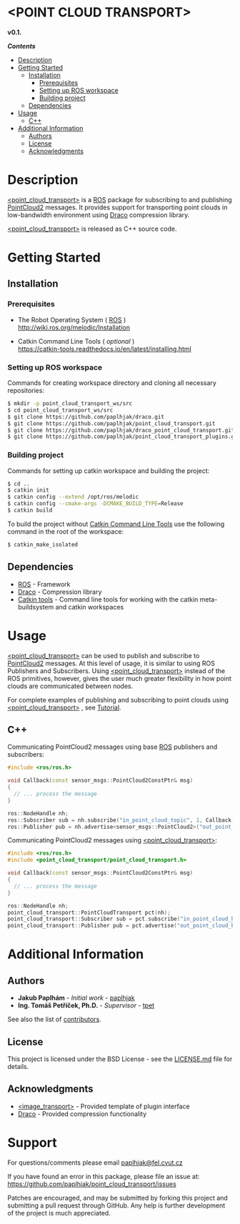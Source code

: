 # \<POINT CLOUD TRANSPORT>
 **v0.1.**

_**Contents**_

  * [Description](#description)
  * [Getting Started](#getting-started)
    * [Installation](#installation)
      * [Prerequisites](#prerequisites)
      * [Setting up ROS workspace](#setting-up-ros-workspace)
      * [Building project](#building-project)
    * [Dependencies](#dependencies)
  * [Usage](#usage)
    * [C++](#c)
  * [Additional Information](#additional-information)
    * [Authors](#authors)
    * [License](#license)
    * [Acknowledgments](#acknowledgments)
  
    


Description
===========

[<point_cloud_transport>](https://github.com/paplhjak/point_cloud_transport) is a [ROS](https://www.ros.org/) package for subscribing to and publishing [PointCloud2](http://docs.ros.org/melodic/api/sensor_msgs/html/msg/PointCloud2.html) messages. It provides support for transporting point clouds in low-bandwidth environment using [Draco](https://github.com/google/draco) compression library.

[<point_cloud_transport>](https://github.com/paplhjak/point_cloud_transport) is released as C++ source code.

Getting Started
===========

## Installation

### Prerequisites
- The Robot Operating System ( [ROS](https://www.ros.org/) ) \
http://wiki.ros.org/melodic/Installation

- Catkin Command Line Tools ( *optional* ) \
https://catkin-tools.readthedocs.io/en/latest/installing.html



### Setting up ROS workspace
Commands for creating workspace directory and cloning all necessary repositories:
~~~~~ bash
$ mkdir -p point_cloud_transport_ws/src
$ cd point_cloud_transport_ws/src
$ git clone https://github.com/paplhjak/draco.git
$ git clone https://github.com/paplhjak/point_cloud_transport.git
$ git clone https://github.com/paplhjak/draco_point_cloud_transport.git
$ git clone https://github.com/paplhjak/point_cloud_transport_plugins.git
~~~~~
### Building project
Commands for setting up catkin workspace and building the project:
~~~~~ bash
$ cd ..
$ catkin init
$ catkin config --extend /opt/ros/melodic
$ catkin config --cmake-args -DCMAKE_BUILD_TYPE=Release
$ catkin build
~~~~~
To build the project without [Catkin Command Line Tools](https://catkin-tools.readthedocs.io/en/latest/installing.html) use the following command in the root of the workspace:
~~~~~ bash
$ catkin_make_isolated
~~~~~

## Dependencies

* [ROS](https://www.ros.org/) - Framework
* [Draco](https://github.com/google/draco) - Compression library
* [Catkin tools](https://catkin-tools.readthedocs.io/en/latest/installing.html) - Command line tools for working with the catkin meta-buildsystem and catkin workspaces

Usage
======
[<point_cloud_transport>](https://github.com/paplhjak/point_cloud_transport) can be used to publish and subscribe to [PointCloud2](http://docs.ros.org/melodic/api/sensor_msgs/html/msg/PointCloud2.html) messages. At this level of usage, it is similar to using ROS Publishers and Subscribers. Using [<point_cloud_transport>](https://github.com/paplhjak/point_cloud_transport) instead of the ROS primitives, however, gives the user much greater flexibility in how point clouds are communicated between nodes.

For complete examples of publishing and subscribing to point clouds using [<point_cloud_transport>](https://github.com/paplhjak/point_cloud_transport) , see [Tutorial](https://github.com/paplhjak/point_cloud_transport_tutorial). 

## C++
Communicating PointCloud2 messages using base [ROS](https://www.ros.org/)
publishers and subscribers:
```cpp
#include <ros/ros.h>

void Callback(const sensor_msgs::PointCloud2ConstPtr& msg)
{
  // ... process the message
}

ros::NodeHandle nh;
ros::Subscriber sub = nh.subscribe("in_point_cloud_topic", 1, Callback);
ros::Publisher pub = nh.advertise<sensor_msgs::PointCloud2>("out_point_cloud_topic", 1);
```

Communicating PointCloud2 messages using [<point_cloud_transport>](https://github.com/paplhjak/point_cloud_transport):
```cpp
#include <ros/ros.h>
#include <point_cloud_transport/point_cloud_transport.h>

void Callback(const sensor_msgs::PointCloud2ConstPtr& msg)
{
  // ... process the message
}

ros::NodeHandle nh;
point_cloud_transport::PointCloudTransport pct(nh);
point_cloud_transport::Subscriber sub = pct.subscribe("in_point_cloud_base_topic", 1, Callback);
point_cloud_transport::Publisher pub = pct.advertise("out_point_cloud_base_topic", 1);
```


Additional Information
======

## Authors

* **Jakub Paplhám** - *Initial work* - [paplhjak](https://github.com/paplhjak)
* **Ing. Tomáš Petříček, Ph.D.** - *Supervisor* - [tpet](https://github.com/tpet)

See also the list of [contributors](https://github.com/users/paplhjak/projects/1/contributors).

## License

This project is licensed under the BSD License - see the [LICENSE.md](https://github.com/paplhjak/point_cloud_transport/blob/master/LICENSE) file for details.

## Acknowledgments

* [<image_transport>](http://wiki.ros.org/image_transport) - Provided template of plugin interface
* [Draco](https://github.com/google/draco) - Provided compression functionality

Support
=======

For questions/comments please email <paplhjak@fel.cvut.cz>

If you have found an error in this package, please file an issue at: \
<https://github.com/paplhjak/point_cloud_transport/issues>

Patches are encouraged, and may be submitted by forking this project and
submitting a pull request through GitHub. Any help is further development of the project is much appreciated.

